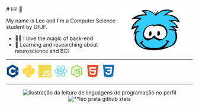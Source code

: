 <img src = "puffleeee.png" width=40% align=right>
# Hi! 👋

My name is Leo and I'm a Computer Science student by UFJF.

- 👨‍💻 I love the magic of back-end
- 🧠 Learning and researching about neuroscience and BCI
---
<div>
<img src = "https://github.com/devicons/devicon/blob/master/icons/cplusplus/cplusplus-plain.svg" width=7%>&nbsp;
<img src = "https://github.com/devicons/devicon/blob/master/icons/python/python-plain.svg" width=7%>&nbsp;
<img src = "https://github.com/devicons/devicon/blob/master/icons/javascript/javascript-plain.svg" width=7%>&nbsp;
<img src = "https://github.com/devicons/devicon/blob/master/icons/react/react-original.svg" width=7%>&nbsp;
<img src = "https://github.com/devicons/devicon/blob/master/icons/nodejs/nodejs-plain.svg" width=7%>&nbsp;
<img src = "https://github.com/devicons/devicon/blob/master/icons/html5/html5-plain.svg" width=7%>&nbsp;
<img src = "https://github.com/devicons/devicon/blob/master/icons/css3/css3-plain.svg" width=7%>&nbsp;  
</div>

---

<div align="center"> 

  <img src="https://github-readme-stats.vercel.app/api/top-langs/?username=leo-prata&theme=tokyonight&count_private=true" alt="ilustração da leitura de linguagens de programação no perfil"/>

 

 <img src="https://github-readme-stats.vercel.app/api?username=leo-prata&show_icons=true&theme=tokyonight&count_private=true" alt="**leo prata github stats"/>

</div>
